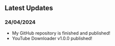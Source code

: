 ## Latest Updates
### 24/04/2024
* My GitHub repository is finished and published!
* YouTube Downloader v1.0.0 published!
